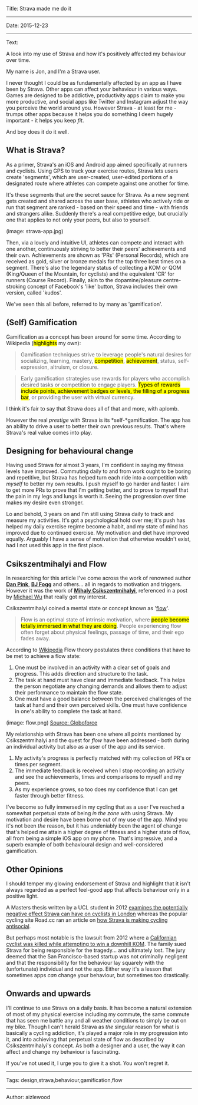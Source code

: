 Title: Strava made me do it

----

Date: 2015-12-23

----

Text: 

A look into my use of Strava and how it's positively affected my behaviour over time.

My name is Jon, and I'm a Strava user.

I never thought I could be as fundamentally affected by an app as I have been by Strava. Other apps can affect your behaviour in various ways. Games are designed to be addictive, productivity apps claim to make you more productive, and social apps like Twitter and Instagram adjust the way you perceive the world around you. However Strava  - at least for me - trumps other apps because it helps you do something I deem hugely important - it helps you keep *fit*.

And boy does it do it well.

## What is Strava?
As a primer, Strava's an iOS and Android app aimed specifically at runners and cyclists.  Using GPS to track your exercise routes, Strava lets users create 'segments', which are user-created, user-edited portions of a designated route where athletes can compete against one another for time. 

It's these segments that are the secret sauce for Strava.  As a new segment gets created and shared across the user base, athletes who actively ride or run that segment are ranked - based on their speed and time - with friends and strangers alike.  Suddenly there's a real competitive edge, but crucially one that applies to not only your peers, but also to yourself.  

(image: strava-app.jpg)

Then, via a lovely and intuitive UI, athletes can compete and interact with one another, continuously striving to better their peers' achievements and their own.  Achievements are shown as 'PRs' (Personal Records), which are received as gold, silver or bronze medals for the top three best times on a segment.  There's also the legendary status of collecting a KOM or QOM (King/Queen of the Mountain, for cyclists) and the equivalent 'CR' for runners (Course Record). Finally, akin to the dopamine/pleasure centre-stroking concept of Facebook's 'like' button, Strava includes their own version, called 'kudos'.  

We've seen this all before, referred to by many as 'gamification'.

## (Self) Gamification
Gamification as a concept has been around for some time. According to Wikipedia (<mark>highlights</mark> my own):

> Gamification techniques strive to leverage people's natural desires for socializing, learning, mastery, <mark>competition</mark>, <mark>achievement</mark>, status, self-expression, altruism, or closure. 

> Early gamification strategies use rewards for players who accomplish desired tasks or competition to engage players. <mark>Types of rewards include points, achievement badges or levels, the filling of a progress bar</mark>, or providing the user with virtual currency.

I think it's fair to say that Strava does all of that and more, with aplomb.  

However the real *prestige* with Strava is its *self-*gamification. The app has an ability to drive a user to better their own previous results.  That's where Strava's real value comes into play.

## Designing for behavioural change

Having used Strava for almost 3 years, I'm confident in saying my fitness levels have improved.  Commuting daily to and from work ought to be boring and repetitive, but Strava has helped turn each ride into a competition *with myself* to better my own results.  I push myself to go harder and faster. I aim to get more PRs to prove that I'm getting better, and to prove to myself that the pain in my legs and lungs is worth it.  Seeing the progression over time makes my desire even stronger.  

Lo and behold, 3 years on and I'm still using Strava daily to track and measure my activities. It's got a psychological hold over me; it's push has helped my daily exercise regime become a habit, and my state of mind has improved due to continued exercise.  My motivation and diet have improved equally.  Arguably I have a sense of motivation that otherwise wouldn't exist, had I not used this app in the first place.

## Csikszentmihalyi and Flow
In researching for this article I've come across the work of renowned author [**Dan Pink**](http://www.danpink.com/about/), [**BJ Fogg**](http://www.behaviormodel.org/) and others... all in regards to motivation and triggers.  However it was the work of [**Mihaly Csikszentmihalyi**](http://en.wikipedia.org/wiki/Mihaly_Csikszentmihalyi), referenced in a post by [Michael Wu](https://community.lithium.com/t5/Science-of-Social-blog/Gamification-101-The-Psychology-of-Motivation/ba-p/21864) that really got my interest. 

Csikszentmihalyi coined a mental state or concept known as '[flow](https://en.wikipedia.org/wiki/Flow_(psychology))'.  

> Flow is an optimal state of intrinsic motivation, where <mark>people become totally immersed in what they are doing</mark>. People experiencing flow often forget about physical feelings, passage of time, and their ego fades away.

According to [Wikipedia](https://en.wikipedia.org/wiki/Flow_%28psychology%29) Flow theory postulates three conditions that have to be met to achieve a flow state:

1. One must be involved in an activity with a clear set of goals and progress. This adds direction and structure to the task.
2. The task at hand must have clear and immediate feedback. This helps the person negotiate any changing demands and allows them to adjust their performance to maintain the flow state.
3. One must have a good balance between the perceived challenges of the task at hand and their own perceived skills. One must have confidence in one's ability to complete the task at hand.

(image: flow.png) 
[Source: Globoforce](http://www.globoforce.com/gfblog/2013/happiness-flow-and-how-to-be-a-better-leader/)

My relationship with Strava has been one where all points mentioned by Csikszentmihalyi and the quest for *flow* have been addressed - both during an individual activity but also as a user of the app and its service.  

1. My activity's progress is perfectly matched with my collection of PR's or times per segment.  
2. The immediate feedback is received when I stop recording an activity and see the achievements, times and comparisons to myself and my peers.
3. As my experience grows, so too does my confidence that I can get faster through better fitness. 

I've become so fully immersed in my cycling that as a user I've reached a somewhat perpetual state of being *in the zone* with using Strava.  My motivation and desire have been borne out of my use of the app. Mind you it's not been *the* reason, but it has undeniably been the agent of change that's helped me attain a higher degree of fitness and a higher state of flow, all from being a simple iOS app on my phone. That's impressive, and a superb example of both behavioural design and well-considered gamification.

## Other Opinions
I should temper my glowing endorsement of Strava and highlight that it isn't always regarded as a perfect feel-good app that affects behaviour only in a positive light.  

A Masters thesis written by a UCL student in 2012 [examines the potentially negative effect Strava can have on cyclists in London](https://www.ucl.ac.uk/uclic/studying/taught-courses/distinction-projects/2012-theses/Williams-2012) whereas the popular cycling site Road.cc ran an article on [how Strava is making cycling antisocial](http://road.cc/content/news/91005-strava-causes-antisocial-cycling-says-academic-time-club-runs-people-focus-own).  

But perhaps most notable is the lawsuit from 2012 where a [Californian cyclist was killed while attempting to win a downhill KOM](http://inrng.com/2012/06/strava-lawsuit-california/). The family sued Strava for being responsible for the tragedy... and ultimately lost.  The jury deemed that the San Francisco-based startup was not criminally negligent and that the responsibility for the behaviour lay squarely with the (unfortunate) individual and not the app.  Either way it's a lesson that sometimes apps *can* change your behaviour, but sometimes too drastically.

## Onwards and upwards

I'll continue to use Strava on a daily basis.  It has become a natural extension of most of my physical exercise including my commute, the same commute that has seen me battle any and all weather conditions to simply be out on my bike. Though I can't herald Strava as *the* singular reason for what is basically a cycling addiction, it's played a major role in my progression into it, and into achieving that perpetual state of flow as described by Csikszentmihalyi's concept.  As both a designer and a user, the way it can affect and change my behaviour is fascinating.  

If you've not used it, I urge you to give it a shot. You won't regret it.

----

Tags: design,strava,behaviour,gamification,flow

----

Author: aizlewood